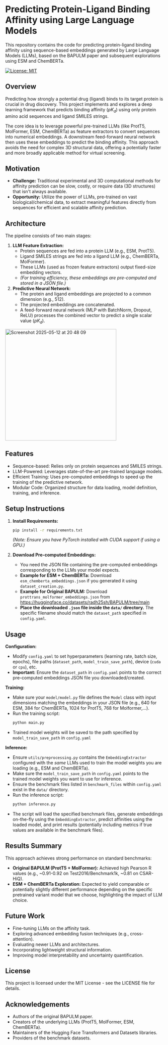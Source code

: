# Predicting Protein-Ligand Binding Affinity using Large Language Models 

This repository contains the code for predicting protein-ligand binding affinity using sequence-based embeddings generated by Large Language Models (LLMs), based on the BAPULM paper and subsequent explorations using ESM and ChemBERTa.

[![License: MIT](https://img.shields.io/badge/License-MIT-yellow.svg)](https://opensource.org/licenses/MIT) 

## Overview

Predicting how strongly a potential drug (ligand) binds to its target protein is crucial in drug discovery. This project implements and explores a deep learning framework that predicts binding affinity ($pK_d$) using only protein amino acid sequences and ligand SMILES strings.

The core idea is to leverage powerful pre-trained LLMs (like ProtT5, MolFormer, ESM, ChemBERTa) as feature extractors to convert sequences into numerical embeddings. A downstream feed-forward neural network then uses these embeddings to predict the binding affinity. This approach avoids the need for complex 3D structural data, offering a potentially faster and more broadly applicable method for virtual screening.

## Motivation

* **Challenge:** Traditional experimental and 3D computational methods for affinity prediction can be slow, costly, or require data (3D structures) that isn't always available.
* **Opportunity:** Utilize the power of LLMs, pre-trained on vast biological/chemical data, to extract meaningful features directly from sequences for efficient and scalable affinity prediction.

## Architecture

The pipeline consists of two main stages:

1.  **LLM Feature Extraction:**
    * Protein sequences are fed into a protein LLM (e.g., ESM, ProtT5).
    * Ligand SMILES strings are fed into a ligand LLM (e.g., ChemBERTa, MolFormer).
    * These LLMs (used as frozen feature extractors) output fixed-size embedding vectors.
    * *(For training efficiency, these embeddings are pre-computed and stored in a JSON file.)*
2.  **Predictive Neural Network:**
    * The protein and ligand embeddings are projected to a common dimension (e.g., 512).
    * The projected embeddings are concatenated.
    * A feed-forward neural network (MLP with BatchNorm, Dropout, ReLU) processes the combined vector to predict a single scalar value ($pK_d$).

<img width="353" alt="Screenshot 2025-05-12 at 20 48 09" src="https://github.com/user-attachments/assets/730a92c4-275a-4707-8572-1002d6f80bbb" />


## Features

* Sequence-based: Relies only on protein sequences and SMILES strings.
* LLM-Powered: Leverages state-of-the-art pre-trained language models.
* Efficient Training: Uses pre-computed embeddings to speed up the training of the predictive network.
* Modular Code: Organized structure for data loading, model definition, training, and inference.

## Setup Instructions

1.  **Install Requirements:**
    ```bash
    pip install -r requirements.txt
    ```
    *(Note: Ensure you have PyTorch installed with CUDA support if using a GPU.)*

2.  **Download Pre-computed Embeddings:**
    * You need the JSON file containing the pre-computed embeddings corresponding to the LLMs your model expects.
    * **Example for ESM + ChemBERTa:** Download `esm_chemberta_embeddings.json` if you generated it using `dataset_creation.py`.
    * **Example for Original BAPULM:** Download `prottrans_molformer_embeddings.json` from https://huggingface.co/datasets/radh25sh/BAPULM/tree/main
    * **Place the downloaded `.json` file inside the `data/` directory.** The specific filename should match the `dataset_path` specified in `config.yaml`.

## Usage

**Configuration:**

* Modify `config.yaml` to set hyperparameters (learning rate, batch size, epochs), file paths (`dataset_path`, `model_train_save_path`), device (`cuda` or `cpu`), etc.
* **Important:** Ensure the `dataset_path` in `config.yaml` points to the correct pre-computed embeddings JSON file you downloaded/created.

**Training:**

* Make sure your `model/model.py` file defines the `Model` class with input dimensions matching the embeddings in your JSON file (e.g., 640 for ESM, 384 for ChemBERTa, 1024 for ProtT5, 768 for Molformer,...).
* Run the training script:
    ```bash
    python main.py
    ```
* Trained model weights will be saved to the path specified by `model_train_save_path` in `config.yaml`

**Inference:**

* Ensure `utils/preprocessing.py` contains the `EmbeddingExtractor` configured with the *same* LLMs used to train the model weights you are loading (e.g., ESM and ChemBERTa).
* Make sure the `model_train_save_path` in `config.yaml` points to the trained model weights you want to use for inference.
* Ensure the benchmark files listed in `benchmark_files` within `config.yaml` exist in the `data/` directory.
* Run the inference script:
    ```bash
    python inference.py
    ```
* The script will load the specified benchmark files, generate embeddings on-the-fly using the `EmbeddingExtractor`, predict affinities using the loaded model, and print results (potentially including metrics if true values are available in the benchmark files).

## Results Summary

This approach achieves strong performance on standard benchmarks:

* **Original BAPULM (ProtT5 + MolFormer):** Achieved high Pearson R values (e.g., ~0.91-0.92 on Test2016/Benchmark1k, ~0.81 on CSAR-HiQ).
* **ESM + ChemBERTa Exploration:** Expected to yield comparable or potentially slightly different performance depending on the specific pretrained variant model that we choose, highlighting the impact of LLM choice.

## Future Work

* Fine-tuning LLMs on the affinity task.
* Exploring advanced embedding fusion techniques (e.g., cross-attention).
* Evaluating newer LLMs and architectures.
* Incorporating lightweight structural information.
* Improving model interpretability and uncertainty quantification.

## License

This project is licensed under the MIT License - see the LICENSE file for details.

## Acknowledgements

* Authors of the original BAPULM paper.
* Creators of the underlying LLMs (ProtT5, MolFormer, ESM, ChemBERTa).
* Maintainers of the Hugging Face Transformers and Datasets libraries.
* Providers of the benchmark datasets.

